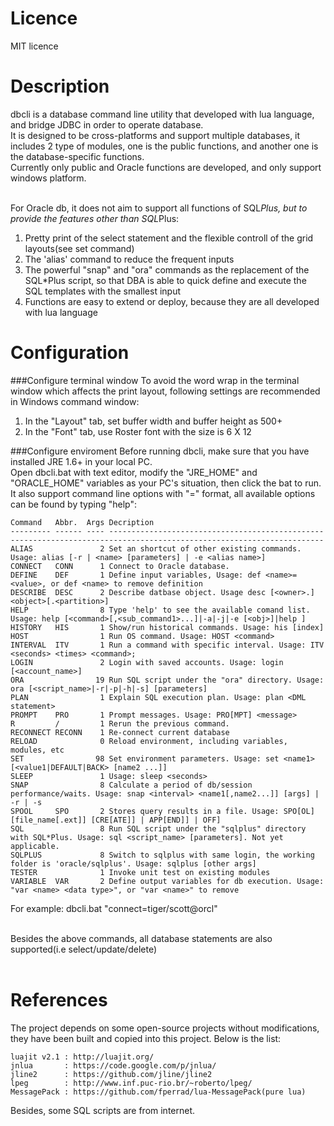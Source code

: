 Licence
============
MIT licence

Description
=============

dbcli is a database command line utility that developed with lua language, and bridge JDBC in order to operate database.<br> 
It is designed to be cross-platforms and support multiple databases, it includes 2 type of modules, one is the public functions, and another one is the database-specific functions.<br>
Currently only public and Oracle functions are developed, and only support windows platform.<br><br>

For Oracle db, it does not aim to support all functions of SQL*Plus, but to provide the features other than SQL*Plus:<br>
1) Pretty print of the select statement and the flexible controll of the grid layouts(see set command)<br>
2) The 'alias' command to reduce the frequent inputs<br>
3) The powerful "snap" and "ora" commands as the replacement of the SQL*Plus script, so that DBA is able to quick define and execute the SQL templates with the smallest input<br>
4) Functions are easy to extend or deploy, because they are all developed with lua language<br>



Configuration
============
###Configure terminal window
To avoid the word wrap in the terminal window which affects the print layout, following settings are recommended in Windows command window:<br>
1. In the "Layout" tab, set buffer width and buffer height as 500+<br>
2. In the "Font" tab, use Roster font with the size is 6 X 12<br>

###Configure enviroment
Before running dbcli, make sure that you have installed JRE 1.6+ in your local PC.<br>
Open dbcli.bat with text editor, modify the "JRE_HOME" and "ORACLE_HOME" variables as your PC's situation, then click the bat to run.<br>
It also support command line options with "<command>=<args>" format, all available options can be found by typing "help":<br>


    Command   Abbr.  Args Decription
    --------- ------ ---- ----------------------------------------------------------------------------------------------------------------------
    ALIAS               2 Set an shortcut of other existing commands. Usage: alias [-r | <name> [parameters] | -e <alias name>]
    CONNECT   CONN      1 Connect to Oracle database.
    DEFINE    DEF       1 Define input variables, Usage: def <name>=<value>, or def <name> to remove definition
    DESCRIBE  DESC      2 Describe datbase object. Usage desc [<owner>.]<object>[.<partition>]
    HELP                8 Type 'help' to see the available comand list. Usage: help [<command>[,<sub_command1>...]|-a|-j|-e [<obj>]|help ]
    HISTORY   HIS       1 Show/run historical commands. Usage: his [index]
    HOST                1 Run OS command. Usage: HOST <command>
    INTERVAL  ITV       1 Run a command with specific interval. Usage: ITV <seconds> <times> <command>;
    LOGIN               2 Login with saved accounts. Usage: login [<account_name>]
    ORA                19 Run SQL script under the "ora" directory. Usage: ora [<script_name>|-r|-p|-h|-s] [parameters]
    PLAN                1 Explain SQL execution plan. Usage: plan <DML statement>
    PROMPT    PRO       1 Prompt messages. Usage: PRO[MPT] <message>
    R         /         1 Rerun the previous command.
    RECONNECT RECONN    1 Re-connect current database
    RELOAD              0 Reload environment, including variables, modules, etc
    SET                98 Set environment parameters. Usage: set <name1> [<value1|DEFAULT|BACK> [name2 ...]]
    SLEEP               1 Usage: sleep <seconds>
    SNAP                8 Calculate a period of db/session performance/waits. Usage: snap <interval> <name1[,name2...]] [args] | -r | -s
    SPOOL     SPO       2 Stores query results in a file. Usage: SPO[OL] [file_name[.ext]] [CRE[ATE]] | APP[END]] | OFF]
    SQL                 8 Run SQL script under the "sqlplus" directory with SQL*Plus. Usage: sql <script_name> [parameters]. Not yet applicable.
    SQLPLUS             8 Switch to sqlplus with same login, the working folder is 'oracle/sqlplus'. Usage: sqlplus [other args]
    TESTER              1 Invoke unit test on existing modules
    VARIABLE  VAR       2 Define output variables for db execution. Usage: "var <name> <data type>", or "var <name>" to remove

For example: dbcli.bat "connect=tiger/scott@orcl"<br><br>

Besides the above commands, all database statements are also supported(i.e select/update/delete)<br><br>


References
============
The project depends on some open-source projects without modifications, they have been built and copied into this project.
Below is the list:<br>

    luajit v2.1 : http://luajit.org/
    jnlua       : https://code.google.com/p/jnlua/
    jline2      : https://github.com/jline/jline2
    lpeg        : http://www.inf.puc-rio.br/~roberto/lpeg/
    MessagePack : https://github.com/fperrad/lua-MessagePack(pure lua)


Besides, some SQL scripts are from internet.
